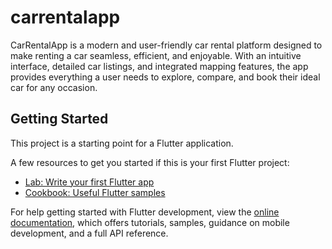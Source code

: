 # carrentalapp

CarRentalApp is a modern and user-friendly car rental platform designed to make renting a car seamless, efficient, and enjoyable. With an intuitive interface, detailed car listings, and integrated mapping features, the app provides everything a user needs to explore, compare, and book their ideal car for any occasion.

## Getting Started

This project is a starting point for a Flutter application.

A few resources to get you started if this is your first Flutter project:

- [Lab: Write your first Flutter app](https://docs.flutter.dev/get-started/codelab)
- [Cookbook: Useful Flutter samples](https://docs.flutter.dev/cookbook)

For help getting started with Flutter development, view the
[online documentation](https://docs.flutter.dev/), which offers tutorials,
samples, guidance on mobile development, and a full API reference.
